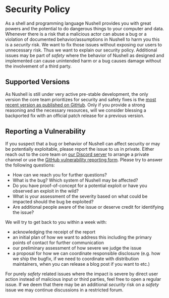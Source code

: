 # Security Policy

As a shell and programming language Nushell provides you with great powers and the potential to do dangerous things to your computer and data. Whenever there is a risk that a malicious actor can abuse a bug or a violation of documented behavior/assumptions in Nushell to harm you this is a *security* risk.
We want to fix those issues without exposing our users to unnecessary risk. Thus we want to explain our security policy.
Additional issues may be part of *safety* where the behavior of Nushell as designed and implemented can cause unintended harm or a bug causes damage without the involvement of a third party.

## Supported Versions

As Nushell is still under very active pre-stable development, the only version the core team prioritizes for security and safety fixes is the [most recent version as published on GitHub](https://github.com/nushell/nushell/releases/latest).
Only if you provide a strong reasoning and the necessary resources, will we consider blessing a backported fix with an official patch release for a previous version.

## Reporting a Vulnerability

If you suspect that a bug or behavior of Nushell can affect security or may be potentially exploitable, please report the issue to us in private.
Either reach out to the core team on [our Discord server](https://discord.gg/NtAbbGn) to arrange a private channel or use the [GitHub vulnerability reporting form](https://github.com/nushell/nushell/security/advisories/new).
Please try to answer the following questions:
- How can we reach you for further questions?
- What is the bug? Which system of Nushell may be affected?
- Do you have proof-of-concept for a potential exploit or have you observed an exploit in the wild?
- What is your assessment of the severity based on what could be impacted should the bug be exploited?
- Are additional people aware of the issue or deserve credit for identifying the issue?

We will try to get back to you within a week with:
- acknowledging the receipt of the report
- an initial plan of how we want to address this including the primary points of contact for further communication
- our preliminary assessment of how severe we judge the issue
- a proposal for how we can coordinate responsible disclosure (e.g. how we ship the bugfix, if we need to coordinate with distribution maintainers, when you can release a blog post if you want to etc.)

For purely *safety* related issues where the impact is severe by direct user action instead of malicious input or third parties, feel free to open a regular issue. If we deem that there may be an additional *security* risk on a *safety* issue we may continue discussions in a restricted forum.
